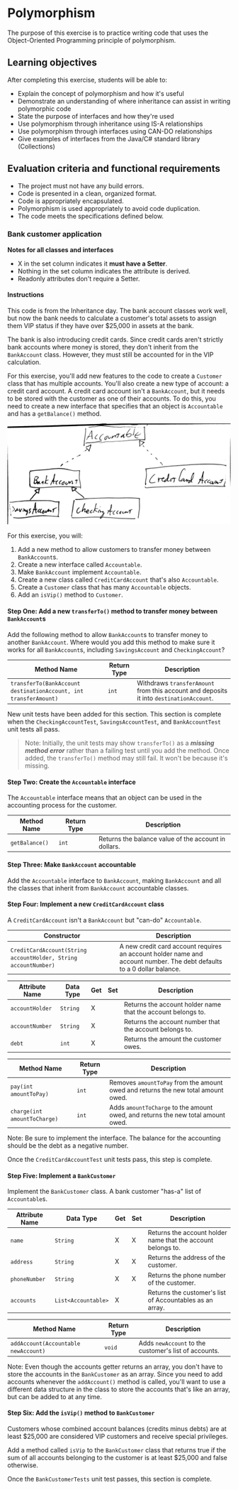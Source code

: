 # Polymorphism

The purpose of this exercise is to practice writing code that uses the Object-Oriented Programming principle of polymorphism.

## Learning objectives

After completing this exercise, students will be able to:

- Explain the concept of polymorphism and how it's useful
- Demonstrate an understanding of where inheritance can assist in writing polymorphic code
- State the purpose of interfaces and how they're used
- Use polymorphism through inheritance using IS-A relationships
- Use polymorphism through interfaces using CAN-DO relationships
- Give examples of interfaces from the Java/C# standard library (Collections)

## Evaluation criteria and functional requirements

* The project must not have any build errors.
* Code is presented in a clean, organized format.
* Code is appropriately encapsulated.
* Polymorphism is used appropriately to avoid code duplication.
* The code meets the specifications defined below.

### Bank customer application

**Notes for all classes and interfaces**
- X in the set column indicates it **must have a Setter**.
- Nothing in the set column indicates the attribute is derived.
- Readonly attributes don't require a Setter.

#### Instructions

This code is from the Inheritance day. The bank account classes work well, but now the bank needs to calculate a customer's total assets to assign them VIP status if they have over $25,000 in assets at the bank.

The bank is also introducing credit cards. Since credit cards aren't strictly bank accounts where money is stored, they don't inherit from the `BankAccount` class. However, they must still be accounted for in the VIP calculation.

For this exercise, you'll add new features to the code to create a `Customer` class that has multiple accounts. You'll also create a new type of account: a credit card account. A credit card account isn't a `BankAccount`, but it needs to be stored with the customer as one of their accounts. To do this, you need to create a new interface that specifies that an object is `Accountable` and has a `getBalance()` method.

![class diagram](account&#32;class&#32;diagram.jpg)

For this exercise, you will:

1. Add a new method to allow customers to transfer money between `BankAccount`s.
2. Create a new interface called `Accountable`.
3. Make `BankAccount` implement `Accountable`.
4. Create a new class called `CreditCardAccount` that's also `Accountable`.
5. Create a `Customer` class that has many `Accountable` objects.
6. Add an `isVip()` method to `Customer`.

#### Step One: Add a new `transferTo()` method to transfer money between `BankAccount`s

Add the following method to allow `BankAccount`s to transfer money to another `BankAccount`. Where would you add this method to make sure it works for all `BankAccount`s, including `SavingsAccount` and `CheckingAccount`?

| Method Name| Return Type | Description |
| ---------- | ----------- | ----------- |
| `transferTo(BankAccount destinationAccount, int transferAmount)` | `int` | Withdraws `transferAmount` from this account and deposits it into `destinationAccount`.|

New unit tests have been added for this section. This section is complete when the `CheckingAccountTest`, `SavingsAccountTest`, and `BankAccountTest` unit tests all pass.

>Note: Initially, the unit tests may show `transferTo()` as a ***missing method error*** rather than a failing test until you add the method. Once added, the `transferTo()` method may still fail. It won't be because it's missing.

#### Step Two: Create the `Accountable` interface

The `Accountable` interface means that an object can be used in the accounting process for the customer.

| Method Name | Return Type | Description                                          |
| -------------- | --------- |---------------------------------------------------- |
| `getBalance()`        | `int`      | Returns the balance value of the account in dollars. |

#### Step Three: Make `BankAccount` accountable

Add the `Accountable` interface to `BankAccount`, making `BankAccount` and all the classes that inherit from `BankAccount` accountable classes.

#### Step Four: Implement a new `CreditCardAccount` class

A `CreditCardAccount` isn't a `BankAccount` but "can-do" `Accountable`.

| Constructor                                                       | Description                                                                                                                             |
| ----------------------------------------------------------------- | --------------------------------------------------------------------------------------------------------------------------------------- |
| `CreditCardAccount(String accountHolder, String accountNumber)` | A new credit card account requires an account holder name and account number. The debt defaults to a 0 dollar balance. |

| Attribute Name    | Data Type | Get | Set | Description                                                  |
| ----------------- | --------- | --- | --- | ------------------------------------------------------------ |
| `accountHolder`     | `String`    | X   |     | Returns the account holder name that the account belongs to. |
| `accountNumber`     | `String`    | X   |     | Returns the account number that the account belongs to.      |
| `debt`              | `int`      | X   |     | Returns the amount the customer owes.                        |

| Method Name                | Return Type | Description                                                                       |
| -------------------------- | ----------- | --------------------------------------------------------------------------------- |
| `pay(int amountToPay)`       | `int`         | Removes `amountToPay` from the amount owed and returns the new total amount owed. |
| `charge(int amountToCharge)` | `int`         | Adds `amountToCharge` to the amount owed, and returns the new total amount owed.  |

Note: Be sure to implement the interface. The balance for the accounting should be the debt as a negative number.

Once the `CreditCardAccountTest` unit tests pass, this step is complete.

#### Step Five: Implement a `BankCustomer`

Implement the `BankCustomer` class. A bank customer "has-a" list of `Accountable`s.

| Attribute Name | Data Type     | Get | Set | Description                                                  |
| -------------- | ------------- | --- | --- | ------------------------------------------------------------ |
| `name`           | `String`        | X   | X   | Returns the account holder name that the account belongs to. |
| `address`        | `String`        | X   | X   | Returns the address of the customer.      |
| `phoneNumber`    | `String`        | X   | X   | Returns the phone number of the customer.      |
| `accounts`       | `List<Accountable>` | X   |     | Returns the customer's list of Accountables as an array.     |

| Method Name                        | Return Type | Description                                         |
| ---------------------------------- | ----------- | --------------------------------------------------- |
| `addAccount(Accountable newAccount)` | `void`       | Adds `newAccount` to the customer's list of accounts. |

Note: Even though the accounts getter returns an array, you don't have to store the accounts in the `BankCustomer` as an array. Since you need to add accounts whenever the `addAccount()` method is called, you'll want to use a different data structure in the class to store the accounts that's like an array, but can be added to at any time.

#### Step Six: Add the `isVip()` method to `BankCustomer`

Customers whose combined account balances (credits minus debts) are at least \$25,000 are considered VIP customers and receive special privileges.

Add a method called `isVip` to the `BankCustomer` class that returns true if the sum of all accounts belonging to the customer is at least \$25,000 and false otherwise.

Once the `BankCustomerTests` unit test passes, this section is complete.
